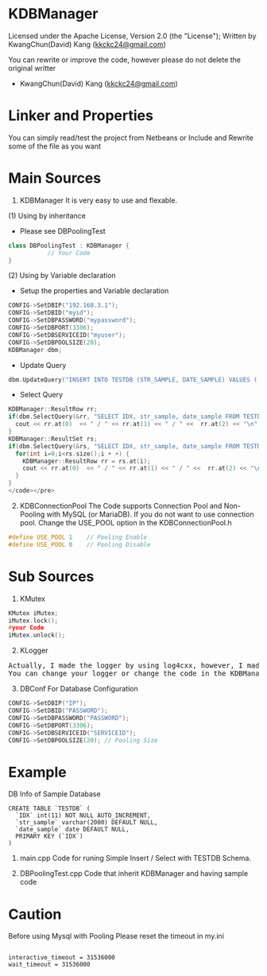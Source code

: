 # KDBManager
Licensed under the Apache License, Version 2.0 (the "License");
Written by KwangChun(David) Kang  (kkckc24@gmail.com)

You can rewrite or improve the code, however please do not delete the original writter 
- KwangChun(David) Kang  (kkckc24@gmail.com)

# Linker and Properties
You can simply read/test the project from Netbeans or Include and Rewrite some of the file as you want

# Main Sources
1. KDBManager 
It is very easy to use and flexable.

(1) Using by inheritance
- Please see DBPoolingTest 
```C++
class DBPoolingTest : KDBManager {
           // Your Code
}
```

(2) Using by Variable declaration
- Setup the properties and Variable declaration
```C++
CONFIG->SetDBIP("192.168.3.1");
CONFIG->SetDBID("myid");
CONFIG->SetDBPASSWORD("mypassword");
CONFIG->SetDBPORT(3306);
CONFIG->SetDBSERVICEID("myuser");
CONFIG->SetDBPOOLSIZE(20);
KDBManager dbm;
```

- Update Query
```C++
dbm.UpdateQuery("INSERT INTO TESTDB (STR_SAMPLE, DATE_SAMPLE) VALUES ('HELLO', '2017-03-31')");
```

- Select Query
```C++
KDBManager::ResultRow rr;
if(dbm.SelectQuery(&rr, "SELECT IDX, str_sample, date_sample FROM TESTDB WHERE IDX = 1")) {
  cout << rr.at(0)  << " / " << rr.at(1) << " / " <<  rr.at(2) << "\n";
}
KDBManager::ResultSet rs; 
if(dbm.SelectQuery(&rs, "SELECT IDX, str_sample, date_sample FROM TESTDB")) {
  for(int i=0;i<rs.size();i + +) {
    KDBManager::ResultRow rr = rs.at(i);
    cout << rr.at(0)  << " / " << rr.at(1) << " / " <<  rr.at(2) << "\n";
  }
}
</code></pre>
```

2. KDBConnectionPool 
The Code supports Connection Pool and Non-Pooling with MySQL (or MariaDB).
If you do not want to use connection pool. Change the USE_POOL option in the KDBConnectionPool.h
```C++
#define USE_POOL 1    // Pooling Enable
#define USE_POOL 0    // Pooling Disable
```

# Sub Sources
1. KMutex 
```C++
KMutex iMutex; 
iMutex.lock();
#your Code
iMutex.unlock();
```

2. KLogger
<pre>Actually, I made the logger by using log4cxx, however, I made the sample KLogger with COUT/PRINTF 
You can change your logger or change the code in the KDBManager/KDBConnectionPool</pre>

3. DBConf
For Database Configuration
```C++
CONFIG->SetDBIP("IP");
CONFIG->SetDBID("PASSWORD");
CONFIG->SetDBPASSWORD("PASSWORD");
CONFIG->SetDBPORT(3306);
CONFIG->SetDBSERVICEID("SERVICEID");
CONFIG->SetDBPOOLSIZE(20); // Pooling Size
```

# Example
DB Info of Sample Database
```mysql
CREATE TABLE `TESTDB` (
  `IDX` int(11) NOT NULL AUTO_INCREMENT,
  `str_sample` varchar(2000) DEFAULT NULL,
  `date_sample` date DEFAULT NULL,
  PRIMARY KEY (`IDX`)
)
```
1. main.cpp
Code for runing Simple Insert / Select with TESTDB Schema.

2. DBPoolingTest.cpp
Code that inherit KDBManager and having sample code

# Caution
Before using Mysql with Pooling Please reset the timeout in my.ini
```

interactive_timeout = 31536000
wait_timeout = 31536000
```
